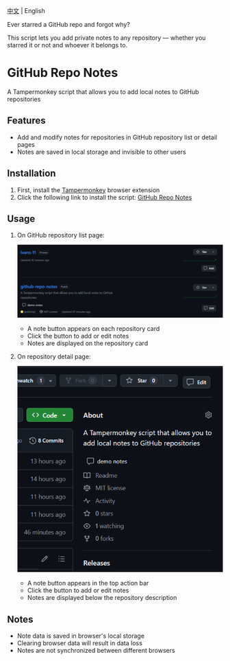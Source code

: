 [中文](README.zh.md) | English

Ever starred a GitHub repo and forgot why?

This script lets you add private notes to any repository — whether you starred it or not and whoever it belongs to.

# GitHub Repo Notes

A Tampermonkey script that allows you to add local notes to GitHub repositories

## Features

- Add and modify notes for repositories in GitHub repository list or detail pages
- Notes are saved in local storage and invisible to other users

## Installation

1. First, install the [Tampermonkey](https://www.tampermonkey.net/) browser extension
2. Click the following link to install the script:
   [GitHub Repo Notes](https://update.greasyfork.org/scripts/535967/GitHub%20Repo%20Notes.user.js)

## Usage

1. On GitHub repository list page:

   <p align='center'><img src="img/repo-card-demo.png" alt="Repository List Demo" width="500"/></p>

   - A note button appears on each repository card
   - Click the button to add or edit notes
   - Notes are displayed on the repository card

2. On repository detail page:

   <p align='center'><img src="img/repo-page-demo.png" alt="Repository Detail Demo" width="500"/></p>

   - A note button appears in the top action bar
   - Click the button to add or edit notes
   - Notes are displayed below the repository description

## Notes

- Note data is saved in browser's local storage
- Clearing browser data will result in data loss
- Notes are not synchronized between different browsers